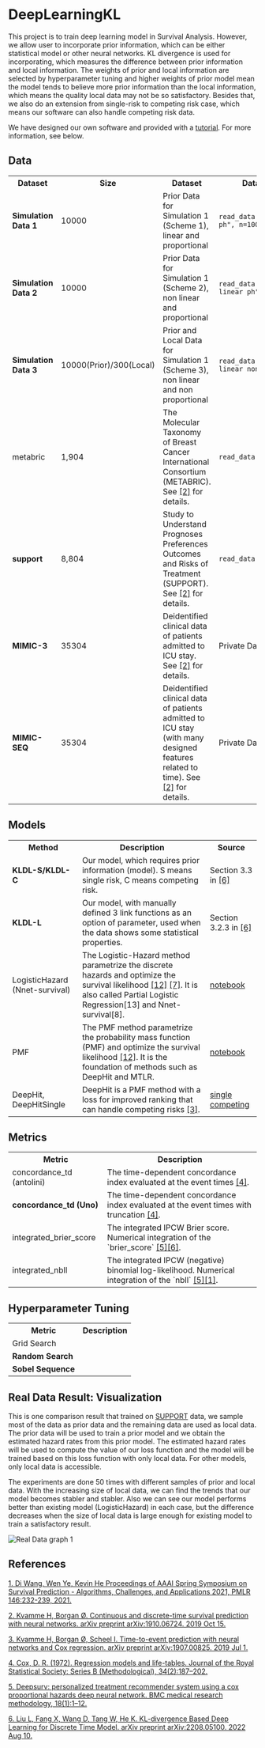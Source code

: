 # DeepLearningKL
This project is to train deep learning model in Survival Analysis. However, we allow user to incorporate prior information, which can be either statistical model or other neural networks. KL divergence is used for incorporating, which measures the difference between prior information and local information. The weights of prior and local information are selected by hyperparameter tuning and higher weights of prior model mean the model tends to believe more prior information than the local information, which means the quality local data may not be so satisfactory. Besides that, we also do an extension from single-risk to competing risk case, which means our software can also handle competing risk data.

We have designed our own software and provided with a <a href="https://github.com/UM-KevinHe/DeepLearningKL/blob/main/Software_Tutorial.ipynb">tutorial</a>. For more information, see below.

## Data
<table>
    <tr>
        <th>Dataset</th>
        <th>Size</th>
        <th>Dataset</th>
        <th>Data source/Generation Code</th>
  </tr>
     <tr>
         <td><b>Simulation Data 1</b></td>
        <td>10000</td>
        <td>
        Prior Data for Simulation 1 (Scheme 1), linear and proportional
        </td>
         <td><code>read_data.simulation_data(option="linear ph", n=10000)</code></td>
    </tr>
    <tr>
        <td><b>Simulation Data 2</b></td>
        <td>10000</td>
        <td>
        Prior Data for Simulation 1 (Scheme 2), non linear and proportional
        </td>
        <td><code>read_data.simulation_data(option="non linear ph", n=10000)</code></td>
    </tr>
    <tr>
        <td><b>Simulation Data 3<b/></td>
        <td>10000(Prior)/300(Local)</td>
        <td>
        Prior and Local Data for Simulation 1 (Scheme 3), non linear and non proportional
        </td>
        <td><code>read_data.simulation_data(option="non linear non ph", n=10000)</code></td>
    </tr>
    <tr>
        <td>metabric</td>
        <td>1,904</td>
        <td>
        The Molecular Taxonomy of Breast Cancer International Consortium (METABRIC).
        See <a href="#references">[2]</a> for details.
        </td>
        <td><code>read_data.metabric_data()</code></td>
    </tr>
    <tr>
        <td><b>support</b></td>
        <td>8,804</td>
        <td>
        Study to Understand Prognoses Preferences Outcomes and Risks of Treatment (SUPPORT).
        See <a href="#references">[2]</a> for details.
        </td>
        <td><code>read_data.support_data()</code></td>
    </tr>
    <tr>
        <td><b>MIMIC-3</b></td>
        <td>35304</td>
        <td>
        Deidentified clinical data of patients admitted to ICU stay.
        See <a href="#references">[2]</a> for details.
        </td>
        <td> Private Data</td>
    </tr>
    <tr>
        <td><b>MIMIC-SEQ</b></td>
        <td>35304</td>
        <td>
        Deidentified clinical data of patients admitted to ICU stay (with many designed features related to time).
        See <a href="#references">[2]</a> for details.
        </td>
        <td>Private Data</td>
    </tr>
</table>

## Models
<table>
    <tr>
        <th>Method</th>
        <th>Description</th>
        <th>Source</th>
    </tr>
    <tr>
        <td><b>KLDL-S/KLDL-C</b></td>
        <td>
        Our model, which requires prior information (model). S means single risk, C means competing risk.
        </td>
        <td>Section 3.3 in <a href="#references">[6]</a>
        </td>
    </tr>
    <tr>
        <td><b>KLDL-L<b/></td>
        <td>
        Our model, with manually defined 3 link functions as an option of parameter, used when the data shows some statistical properties.
        </td>
        <td>Section 3.2.3 in <a href="#references">[6]</a>
        </td>
    </tr>
    <tr>
        <td>LogisticHazard (Nnet-survival)</td>
        <td>
        The Logistic-Hazard method parametrize the discrete hazards and optimize the survival likelihood <a href="#references">[12]</a> <a href="#references">[7]</a>.
        It is also called Partial Logistic Regression[13] and Nnet-survival[8].
        </td>
        <td><a href="https://nbviewer.jupyter.org/github/havakv/pycox/blob/master/examples/01_introduction.ipynb">notebook</a>
        </td>
    </tr>
    <tr>
        <td>PMF</td>
        <td>
        The PMF method parametrize the probability mass function (PMF) and optimize the survival likelihood <a href="#references">[12]</a>. It is the foundation of methods such as DeepHit and MTLR.
        </td>
        <td><a href="https://nbviewer.jupyter.org/github/havakv/pycox/blob/master/examples/pmf.ipynb">notebook</a>
        </td>
    </tr>
    <tr>
        <td>DeepHit, DeepHitSingle</td>
        <td>
        DeepHit is a PMF method with a loss for improved ranking that 
        can handle competing risks <a href="#references">[3]</a>.
        </td>
        <td><a href="https://nbviewer.jupyter.org/github/havakv/pycox/blob/master/examples/deephit.ipynb">single</a>
        <a href="https://nbviewer.jupyter.org/github/havakv/pycox/blob/master/examples/deephit_competing_risks.ipynb">competing</a></td>
    </tr>
</table>

## Metrics
<table>
    <tr>
        <th>Metric</th>
        <th>Description</th>
    </tr>
    <tr>
        <td>concordance_td (antolini)</td>
        <td>
        The time-dependent concordance index evaluated at the event times <a href="#references">[4]</a>.
        </td>
    </tr>
    <tr>
        <td><b>concordance_td (Uno)</b></td>
        <td>
        The time-dependent concordance index evaluated at the event times with truncation <a href="#references">[4]</a>.
        </td>
    </tr>
    <tr>
        <td>integrated_brier_score</td>
        <td>
        The integrated IPCW Brier score. Numerical integration of the `brier_score` <a href="#references">[5]</a><a href="#references">[6]</a>.
        </td>
    </tr>
    <tr>
        <td>integrated_nbll</td>
        <td>
        The integrated IPCW (negative) binomial log-likelihood. Numerical integration of the `nbll` <a href="#references">[5]</a><a href="#references">[1]</a>.
        </td>
    </tr>
</table>

## Hyperparameter Tuning
<table>
    <tr>
        <th>Metric</th>
        <th>Description</th>
    </tr>
    <tr>
        <td>Grid Search</td>
        <td>
        </td>
    </tr>
    <tr>
        <td><b>Random Search</b></td>
        <td>
        </td>
    </tr>
    <tr>
        <td><b>Sobel Sequence</b></td>
        <td>
        </td>
    </tr>
</table>

## Real Data Result: Visualization
This is one comparison result that trained on [SUPPORT][7] data, we sample most of the data as prior data and the remaining data are used as local data. The prior data will be used to train a prior model and we obtain the estimated hazard rates from this prior model. The estimated hazard rates will be used to compute the value of our loss function and the model will be trained based on this loss function with only local data. For other models, only local data is accessible. 

The experiments are done 50 times with different samples of prior and local data. With the increasing size of local data, we can find the trends that our model becomes stabler and stabler. Also we can see our model performs better than existing model (LogisticHazard) in each case, but the difference decreases when the size of local data is large enough for existing model to train a satisfactory result.

![Real Data graph 1](https://user-images.githubusercontent.com/48302151/173245243-4c8eed5a-3923-46fe-8ea3-eabc446c9147.png)

## References
[1. Di Wang, Wen Ye, Kevin He Proceedings of AAAI Spring Symposium on Survival Prediction - Algorithms, Challenges, and Applications 2021, PMLR 146:232-239, 2021.][3]

[2. Kvamme H, Borgan Ø. Continuous and discrete-time survival prediction with neural networks. arXiv preprint arXiv:1910.06724. 2019 Oct 15.][5]

[3. Kvamme H, Borgan Ø, Scheel I. Time-to-event prediction with neural networks and Cox regression. arXiv preprint arXiv:1907.00825. 2019 Jul 1.][10]

[4. Cox, D. R. (1972). Regression models and life-tables. Journal of the Royal Statistical Society:
Series B (Methodological), 34(2):187–202.][9]

[5. Deepsurv: personalized treatment recommender system using a cox proportional hazards deep
neural network. BMC medical research methodology, 18(1):1–12.][11]

[6. Liu L, Fang X, Wang D, Tang W, He K. KL-divergence Based Deep Learning for Discrete Time Model. arXiv preprint arXiv:2208.05100. 2022 Aug 10.][12]


[1]: https://github.com/havakv/pycox
[2]: https://github.com/UM-KevinHe/DeepLearningKL/blob/main/Deep%20Learning%20with%20KL%20Divergence.ipynb
[3]: http://proceedings.mlr.press/v146/wang21b/wang21b.pdf
[4]: https://github.com/UM-KevinHe/DeepLearningKL/blob/main/Deep_Learning_with_KL_divergence__Code_Details.pdf
[5]: https://arxiv.org/abs/1910.06724
[6]: https://nbviewer.org/github/UM-KevinHe/DeepLearningKL/blob/main/Tutorial_1_Using_Our_Model_with_Deep_Learning_as_Prior.ipynb
[7]: https://biostat.app.vumc.org/wiki/Main/SupportDesc
[8]: https://lifelines.readthedocs.io/en/latest/Quickstart.html
[9]: http://www.biecek.pl/statystykamedyczna/cox.pdf
[10]: https://www.jmlr.org/papers/volume20/18-424/18-424.pdf?ref=https://githubhelp.com
[11]: https://bmcmedresmethodol.biomedcentral.com/track/pdf/10.1186/s12874-018-0482-1.pdf
[12]: https://arxiv.org/abs/2208.05100
